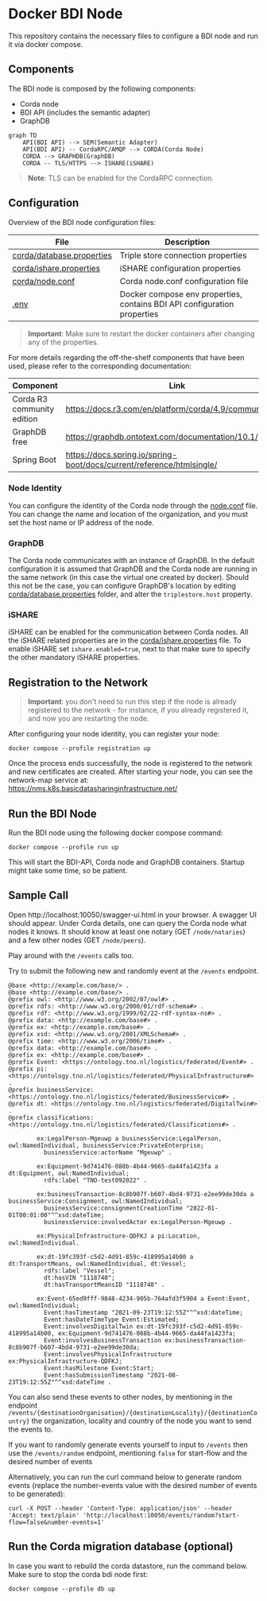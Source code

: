 # Docker BDI Node

This repository contains the necessary files to configure a BDI node and run it via docker compose.

## Components

The BDI node is composed by the following components:
  
  - Corda node
  - BDI API (includes the semantic adapter)
  - GraphDB

```mermaid
graph TD
    API(BDI API) --> SEM(Semantic Adapter)
    API(BDI API) -- CordaRPC/AMQP --> CORDA(Corda Node)
    CORDA --> GRAPHDB(GraphDB)
    CORDA -- TLS/HTTPS --> ISHARE(iSHARE)
```

> **Note**: TLS can be enabled for the CordaRPC connection.

## Configuration

Overview of the BDI node configuration files:

| File                                                   | Description                                                              |
|--------------------------------------------------------|--------------------------------------------------------------------------|
| [corda/database.properties](corda/database.properties) | Triple store connection properties                                       | 
| [corda/ishare.properties](corda/ishare.properties)     | iSHARE configuration properties                                          |
| [corda/node.conf](corda/node.conf)                     | Corda node.conf configuration file                                       |
| [.env](.env)                                           | Docker compose env properties, contains BDI API configuration properties | 


> **Important**: Make sure to restart the docker containers after changing any of the properties.

For more details regarding the off-the-shelf components that have been used, please refer to the corresponding documentation:

| Component                  | Link                                                                   |
|----------------------------|------------------------------------------------------------------------|
| Corda R3 community edition | https://docs.r3.com/en/platform/corda/4.9/community.html               |
| GraphDB free               | https://graphdb.ontotext.com/documentation/10.1/                       |
| Spring Boot                | https://docs.spring.io/spring-boot/docs/current/reference/htmlsingle/  |


### Node Identity

You can configure the identity of the Corda node through the [node.conf](corda/node.conf) file. You can change the name and location of the organization, and you must set the host name or IP address of the node. 

### GraphDB

The Corda node communicates with an instance of GraphDB. In the default configuration it is assumed that GraphDB and the Corda node are running in the same network (in this case the virtual one created by docker). 
Should this not be the case, you can configure GraphDB's location by editing [corda/database.properties](corda/database.properties) folder, and alter the `triplestore.host` property.

### iSHARE

iSHARE can be enabled for the communication between Corda nodes. All the iSHARE related properties are in the [corda/ishare.properties](corda/ishare.properties) file. To enable iSHARE set `ishare.enabled=true`, next to that make sure to specify the other mandatory iSHARE properties.

## Registration to the Network

> **Important**: you don't need to run this step if the node is already registered to the network - for instance, if you already registered it, and now you are restarting the node.

After configuring your node identity, you can register your node:

```
docker compose --profile registration up
```

Once the process ends successfully, the node is registered to the network and new certificates are created. After starting your node, you can see the network-map service at: https://nms.k8s.basicdatasharinginfrastructure.net/

## Run the BDI Node

Run the BDI node using the following docker compose command:

```
docker compose --profile run up
```

This will start the BDI-API, Corda node and GraphDB containers. Startup might take some time, so be patient.

## Sample Call

Open http://localhost:10050/swagger-ui.html in your browser. A swagger UI should appear.
Under Corda details, one can query the Corda node what nodes it knows. It should know at least one notary (GET `/node/notaries`) and a few other nodes (GET `/node/peers`).

Play around with the `/events` calls too. 

Try to submit the following new and randomly event at the `/events` endpoint.

```
@base <http://example.com/base/> . 
@base <http://example.com/base/> . 
@prefix owl: <http://www.w3.org/2002/07/owl#> . 
@prefix rdfs: <http://www.w3.org/2000/01/rdf-schema#> .
@prefix rdf: <http://www.w3.org/1999/02/22-rdf-syntax-ns#> .
@prefix data: <http://example.com/base#> .
@prefix ex: <http://example.com/base#> . 
@prefix xsd: <http://www.w3.org/2001/XMLSchema#> .
@prefix time: <http://www.w3.org/2006/time#> . 
@prefix data: <http://example.com/base#> .
@prefix ex: <http://example.com/base#> . 
@prefix Event: <https://ontology.tno.nl/logistics/federated/Event#> . 
@prefix pi: <https://ontology.tno.nl/logistics/federated/PhysicalInfrastructure#> .
@prefix businessService: <https://ontology.tno.nl/logistics/federated/BusinessService#> .
@prefix dt: <https://ontology.tno.nl/logistics/federated/DigitalTwin#> .
@prefix classifications: <https://ontology.tno.nl/logistics/federated/Classifications#> .

        ex:LegalPerson-Mgeuwp a businessService:LegalPerson, owl:NamedIndividual, businessService:PrivateEnterprise;
          businessService:actorName "Mgeuwp" .
            
        ex:Equipment-9d741476-088b-4b44-9665-da44fa1423fa a dt:Equipment, owl:NamedIndividual;
          rdfs:label "TNO-test092022" .
            
        ex:businessTransaction-8c8b907f-b607-4bd4-9731-e2ee99de30da a businessService:Consignment, owl:NamedIndividual;
          businessService:consignmentCreationTime "2022-01-01T00:01:00"^^xsd:dateTime;
          businessService:involvedActor ex:LegalPerson-Mgeuwp .
            
        ex:PhysicalInfrastructure-QDFKJ a pi:Location, owl:NamedIndividual.
         
        ex:dt-19fc393f-c5d2-4d91-859c-418995a14b00 a dt:TransportMeans, owl:NamedIndividual, dt:Vessel;
          rdfs:label "Vessel";
          dt:hasVIN "1118740";
          dt:hasTransportMeansID "1118740" .
             
        ex:Event-65ed9fff-9848-4234-905b-764afd3f5904 a Event:Event, owl:NamedIndividual;
          Event:hasTimestamp "2021-09-23T19:12:55Z"^^xsd:dateTime;
          Event:hasDateTimeType Event:Estimated;
          Event:involvesDigitalTwin ex:dt-19fc393f-c5d2-4d91-859c-418995a14b00, ex:Equipment-9d741476-088b-4b44-9665-da44fa1423fa;
          Event:involvesBusinessTransaction ex:businessTransaction-8c8b907f-b607-4bd4-9731-e2ee99de30da;
          Event:involvesPhysicalInfrastructure ex:PhysicalInfrastructure-QDFKJ;
          Event:hasMilestone Event:Start;
          Event:hasSubmissionTimestamp "2021-08-23T19:12:55Z"^^xsd:dateTime .
```

You can also send these events to other nodes, by mentioning in the endpoint `/events/{destinationOrganisation}/{destinationLocality}/{destinationCountry}` the organization, locality and country of the node you want to send the events to.

If you want to randomly generate events yourself to input to `/events` then use the `/events/random` endpoint, mentioning `false` for start-flow and the desired number of events

Alternatively, you can run the curl command below to generate random events (replace the number-events value with the desired number of events to be generated):
```
curl -X POST --header 'Content-Type: application/json' --header 'Accept: text/plain' 'http://localhost:10050/events/random?start-flow=false&number-events=1'
```


## Run the Corda migration database (optional)

In case you want to rebuild the corda datastore, run the command below. Make sure to stop the corda bdi node first:

```
docker compose --profile db up
```
